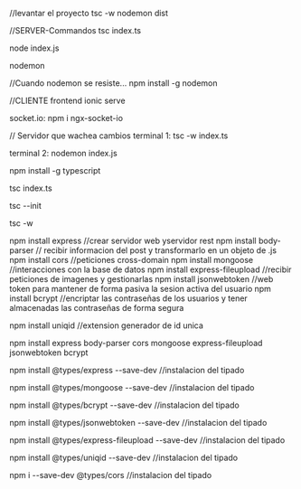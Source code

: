 //levantar el proyecto
tsc -w
nodemon dist

//SERVER-Commandos
tsc index.ts

node index.js

nodemon

//Cuando nodemon se resiste...
npm install -g nodemon

//CLIENTE frontend
ionic serve


socket.io:
npm i ngx-socket-io


// Servidor que wachea cambios
terminal 1:
tsc -w index.ts

terminal 2:
nodemon index.js

<!-- Instalar el typscript -->
<!-- Instalar el typscript -->
npm install -g typescript

<!-- Crear el index.js a traves del index.ts -->
tsc index.ts

<!-- Crear el ts tsconfig.json para darle parametros de inicio al tsc -->
 tsc --init  

<!-- Iniciamos el watch de tsc para que haga la compilacion automaticamente-->
tsc -w

<!-- Modulos utilizados -->
npm install express //crear servidor web yservidor rest
npm install body-parser // recibir informacion del post y transformarlo en un objeto de .js
npm install cors //peticiones cross-domain
npm install mongoose //interacciones con la base de datos
npm install express-fileupload //recibir peticiones de imagenes y gestionarlas
npm install jsonwebtoken //web token para mantener de forma pasiva la sesion activa del usuario
npm install bcrypt //encriptar las contraseñas de los usuarios y tener almacenadas las contraseñas de forma segura

npm install uniqid //extension generador de id unica 


npm install express body-parser cors mongoose express-fileupload jsonwebtoken bcrypt



npm install @types/express --save-dev //instalacion del tipado

npm install @types/mongoose --save-dev //instalacion del tipado

npm install @types/bcrypt --save-dev //instalacion del tipado

npm install @types/jsonwebtoken --save-dev //instalacion del tipado

npm install @types/express-fileupload --save-dev //instalacion del tipado

npm install @types/uniqid --save-dev //instalacion del tipado

npm i --save-dev @types/cors //instalacion del tipado

